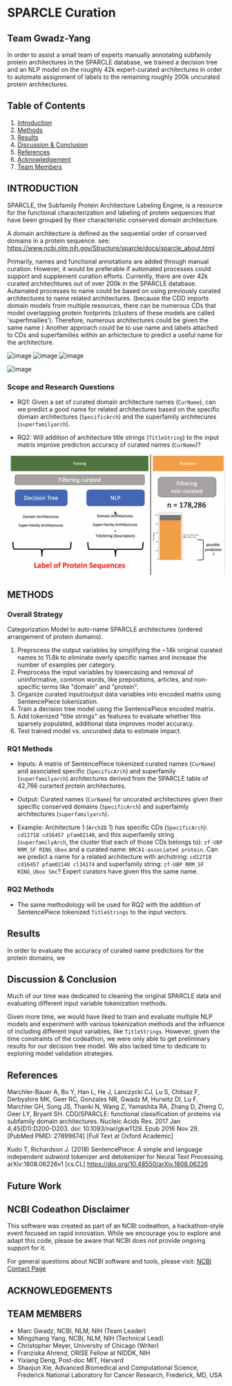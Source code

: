 # SPARCLE Curation
## Team Gwadz-Yang

In order to assist a small team of experts manually annotating subfamily protein architectures in the SPARCLE database, we trained a decision tree and an NLP model on the roughly 42k expert-curated architectures in order to automate assignment of labels to the remaining roughly 200k uncurated protein architectures. 


## Table of Contents

1. [Introduction](#introduction)
2. [Methods](#methods)
3. [Results](#results)
4. [Discussion & Conclusion](#discussion--conclusion)
5. [References](#references)
6. [Acknowledgement](#acknowledgements)
7. [Team Members](#team-members)

## INTRODUCTION

SPARCLE, the Subfamily Protein Architecture Labeling Engine, is a resource for the functional characterization and labeling of protein sequences that have been grouped by their characteristic conserved domain architecture. 


A domain architecture is defined as the sequential order of conserved domains in a protein sequence.  see: https://www.ncbi.nlm.nih.gov/Structure/sparcle/docs/sparcle_about.html


Primarily, names and functional annotations are added through manual curation. However, it would be preferable if automated processes could support and supplement curation efforts. Currently, there are over 42k curated architechtures out of over 200k in the SPARCLE database.  Autamated processes to name could be based on using previously curated architectures to name related architectures. (because the CDD imports domain models from multiple resources, there can be numerous CDs that model overlapping protein footprints (clusters of these models are called 'superfmailies'). Therefore, numerous architectures could be given the same name ) Another approach could be to use name and labels attached to CDs and superfamilies within an arhictecture to predict a useful name for the architecture. 


![image](https://github.com/NCBI-Codeathons/mlxai-2024-team-gwadz-yang/assets/35601022/debf6388-734a-472d-9bdd-8a8013a4400f)
![image](https://github.com/NCBI-Codeathons/mlxai-2024-team-gwadz-yang/assets/35601022/72302944-3ad2-482f-a0d7-5ebd7a87f633)
![image](https://github.com/NCBI-Codeathons/mlxai-2024-team-gwadz-yang/assets/35601022/fc5f012e-0666-443a-a73c-212da92ad77f)

![image](https://github.com/NCBI-Codeathons/mlxai-2024-team-gwadz-yang/assets/35601022/ac748a8c-7974-4c79-9f4b-58efddaacf88)


### Scope and Research Questions

* RQ1: Given a set of curated domain architecture names (`CurName`), can we predict a good name for related architectures based on the specific domain architectures (`SpecificArch`) and the superfamily architecures (`superfamilyarch`).

* RQ2: Will addition of architecture title strings (`TitleString`) to the input matrix improve prediction accuracy of curated names (`CurName`)?

![image](docs/images/FA_slide_training_testing.png)


## METHODS

### Overall Strategy


Categorization Model to auto-name SPARCLE architectures (ordered arrangement of protein domains).

1. Preprocess the output variables by simplifying the ~14k original curated names to 11.8k to eliminate overly specific names and increase the number of examples per category.
2. Preprocess the input variables by lowercasing and removal of uninformative, common words, like prepositions, articles, and non-specific terms like "domain" and "protein".
3. Organize curated input/output data variables into encoded matrix using SentencePiece tokenization.
4. Train a decision tree model using the SentencePiece encoded matrix.
5. Add tokenized "title strings" as features to evaluate whether this sparsely populated, additional data improves model accuracy.
6. Test trained model vs. uncurated data to estimate impact.

### RQ1 Methods

* Inputs: 
A matrix of SentencePiece tokenized curated names (`CurName`) and associated specific (`SpecificArch`) and superfamily (`superfamilyarch`) architectures derived from the SPARCLE table of 42,766 curarted protein architectures.


* Output: 
Curated names (`CurName`) for uncurated architectures given their specific conserved domains (`SpecificArch`) and superfaimly architectures (`superfamilyarch`).


* Example: 
Architecture 1 (`ArchID` 1) has specific CDs (`SpecificArch`): `cd12718 cd16457 pfam02148`, and this superfamily string (`superfamilyArch`, the cluster that each of those CDs belongs to): `zf-UBP RRM_SF RING_Ubox` and a curated name: `BRCA1-associated protein`. Can we predict a name for a related architecture with archstring: `cd12718 cd16457 pfam02148 cl34174` and superfamily string: `zf-UBP RRM_SF RING_Ubox Smc`? Expert curators have given this the same name.


### RQ2 Methods

* The same methodology will be used for RQ2 with the addition of SentencePiece tokenized `TitleStrings` to the input vectors.


## Results

In order to evaluate the accuracy of curated name predictions for the protein domains, we 

## Discussion & Conclusion

Much of our time was dedicated to cleaning the original SPARCLE data and evaluating different input variable tokenization methods.

Given more time, we would have liked to train and evaluate multiple NLP models and experiment with various tokenization methods and the influence of including different input variables, like `TitleStrings`. However, given the time constraints of the codeathon, we were only able to get preliminary results for our decision tree model. We also lacked time to dedicate to exploring model validation strategies. 


## References
Marchler-Bauer A, Bo Y, Han L, He J, Lanczycki CJ, Lu S, Chitsaz F, Derbyshire MK, Geer RC, Gonzales NR, Gwadz M, Hurwitz DI, Lu F, Marchler GH, Song JS, Thanki N, Wang Z, Yamashita RA, Zhang D, Zheng C, Geer LY, Bryant SH. CDD/SPARCLE: functional classification of proteins via subfamily domain architectures. Nucleic Acids Res. 2017 Jan 4;45(D1):D200-D203. doi: 10.1093/nar/gkw1129. Epub 2016 Nov 29. [PubMed PMID: 27899674] [Full Text at Oxford Academic]

Kudo T, Richardson J. (2018) SentencePiece: A simple and language independent subword tokenizer and detokenizer for Neural Text Processing. arXiv:1808.06226v1 [cs.CL] https://doi.org/10.48550/arXiv.1808.06226


## Future Work

## NCBI Codeathon Disclaimer
This software was created as part of an NCBI codeathon, a hackathon-style event focused on rapid innovation. While we encourage you to explore and adapt this code, please be aware that NCBI does not provide ongoing support for it.

For general questions about NCBI software and tools, please visit: [NCBI Contact Page](https://www.ncbi.nlm.nih.gov/home/about/contact/)

## ACKNOWLEDGEMENTS



## TEAM MEMBERS

* Marc Gwadz, NCBI, NLM, NIH (Team Leader)
* Mingzhang Yang, NCBI, NLM, NIH (Technical Lead)
* Christopher Meyer, University of Chicago (Writer)
* Franziska Ahrend, ORISE Fellow at NIDDK, NIH
* Yixiang Deng, Post-doc  MIT, Harvard
* Shaojun Xie, Advanced Biomedical and Computational Science, Frederick National Laboratory for Cancer Research, Frederick, MD, USA
